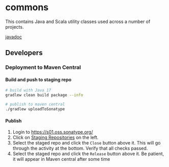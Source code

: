 # commons

This contains Java and Scala utility classes used across a number of projects.

[javadoc](https://javadoc.io/doc/org.mbari.commons/jcommons/latest/org.mbari.jcommons/module-summary.html)

## Developers

### Deployment to Maven Central

#### Build and push to staging repo

```bash
# build with Java 17
gradlew clean build package --info

# publish to maven central
./gradlew uploadToSonatype
```

#### Publish

1. Login to <https://s01.oss.sonatype.org/>
2. Click on [Staging Repositories](https://s01.oss.sonatype.org/#stagingRepositories) on the left.
3. Select the staged repo and click the `Close` button above it. This will go through the activity at the bottom. Verify that all checks passed.
4. Select the staged repo and click the `Release` button above it. Be patient, it will appear in Maven central after some time
